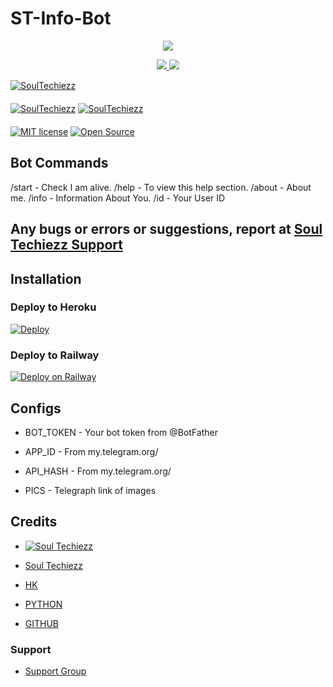 # ST-Info-Bot

<p align="center">
  <a href="https://www.python.org">
    <img src="http://ForTheBadge.com/images/badges/made-with-python.svg">

  </a>
</p>
<p align="center">
  <a href="https://github.com/MREVILHK/ST-Info-Bot/stargazers">
    <img src="https://img.shields.io/github/stars/MREVILHK/ST-Info-Bot?style=social">

  </a>
  
  <a href="https://github.com/MREVILHK/ST-Info-Bot/fork">
    <img src="https://img.shields.io/github/forks/MREVILHK/ST-Info-Bot?label=Fork&style=social">

  </a>  
</p>

[![SoulTechiezz](https://img.shields.io/badge/SoulTechiezz-Channel-orange?style=for-the-badge&logo=telegram)](https://telegram.dog/SoulTechiezz)  
ㅤㅤㅤㅤㅤㅤㅤ  
[![SoulTechiezz](https://img.shields.io/badge/SoulTechiezz-Support-red?style=flat&logo=telegram)](https://telegram.dog/SoulTechiezzSupport)  [![SoulTechiezz](https://img.shields.io/badge/Creator👨‍💻-red?style=flat&logo=CodersRank)](https://t.me/TheEvil_HK)  
ㅤㅤㅤㅤㅤㅤㅤ  
[![MIT license](https://img.shields.io/badge/License-MIT-blue?style=flat)](https://github.com/MREVILHK/ST-Info-Bot/blob/main/LICENSE)  [![Open Source](https://badges.frapsoft.com/os/v2/open-source.svg?v=103)](https://github.com/MREVILHK/ST-Info-Bot)


## Bot Commands

/start - Check I am alive.
/help  - To view this help section.
/about - About me.
/info  - Information About You.
/id    - Your User ID


## Any bugs or errors or suggestions, report at [Soul Techiezz Support](https://telegram.dog/SoulTechiezzSupport)


## Installation

### Deploy to Heroku
[![Deploy](https://www.herokucdn.com/deploy/button.svg)](https://heroku.com/deploy?template=https://github.com/MREVILHK/ST-Info-Bot)

### Deploy to Railway
[![Deploy on Railway](https://railway.app/button.svg)](https://railway.app/template/gy36Mu?referralCode=KmllT2)


## Configs

* BOT_TOKEN     - Your bot token from @BotFather

* APP_ID        - From my.telegram.org/

* API_HASH      - From my.telegram.org/

* PICS          - Telegraph link of images

## Credits

* [![Soul Techiezz](https://img.shields.io/badge/Pyrogram%20-%23F37626.svg?&style=for-the-badge&logo=telegram&logoColor=blue)](https://github.com/pyrogram/pyrogram)

* [Soul Techiezz](https://telegram.dog/SoulTechiezz)

* [HK](t.me/TheEvil_HK)

* [PYTHON](www.python.org)

* [GITHUB](www.github.com)

### Support

* [Support Group](https://telegram.dog/SoulTechiezzSupport)
